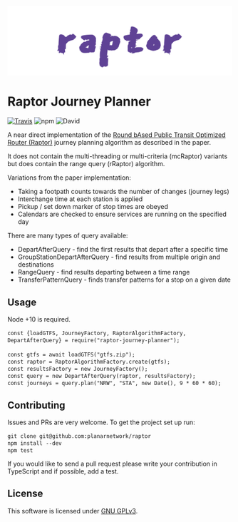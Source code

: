 ![Raptor](logo.png)

Raptor Journey Planner
=========================
[![Travis](https://img.shields.io/travis/planarnetwork/raptor.svg?style=flat-square)](https://travis-ci.org/planarnetwork/raptor) ![npm](https://img.shields.io/npm/v/raptor-journey-planner.svg?style=flat-square) ![David](https://img.shields.io/david/planarnetwork/raptor.svg?style=flat-square)

A near direct implementation of the [Round bAsed Public Transit Optimized Router (Raptor)](https://www.microsoft.com/en-us/research/wp-content/uploads/2012/01/raptor_alenex.pdf) journey planning algorithm as described in the paper. 

It does not contain the multi-threading or multi-criteria (mcRaptor) variants but does contain the range query (rRaptor) algorithm.

Variations from the paper implementation:
 - Taking a footpath counts towards the number of changes (journey legs)
 - Interchange time at each station is applied
 - Pickup / set down marker of stop times are obeyed
 - Calendars are checked to ensure services are running on the specified day

There are many types of query available:
 - DepartAfterQuery - find the first results that depart after a specific time
 - GroupStationDepartAfterQuery - find results from multiple origin and destinations
 - RangeQuery - find results departing between a time range
 - TransferPatternQuery - finds transfer patterns for a stop on a given date 
 
## Usage

Node +10 is required. 

```
const {loadGTFS, JourneyFactory, RaptorAlgorithmFactory, DepartAfterQuery} = require("raptor-journey-planner");

const gtfs = await loadGTFS("gtfs.zip");
const raptor = RaptorAlgorithmFactory.create(gtfs);
const resultsFactory = new JourneyFactory();
const query = new DepartAfterQuery(raptor, resultsFactory);
const journeys = query.plan("NRW", "STA", new Date(), 9 * 60 * 60);
```

## Contributing

Issues and PRs are very welcome. To get the project set up run:

```
git clone git@github.com:planarnetwork/raptor
npm install --dev
npm test
```

If you would like to send a pull request please write your contribution in TypeScript and if possible, add a test.

## License

This software is licensed under [GNU GPLv3](https://www.gnu.org/licenses/gpl-3.0.en.html).

